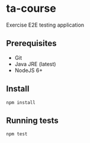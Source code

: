 # ta-course

Exercise E2E testing application

## Prerequisites

- Git
- Java JRE (latest)
- NodeJS 6+

## Install

```
npm install
```

## Running tests

```
npm test
```